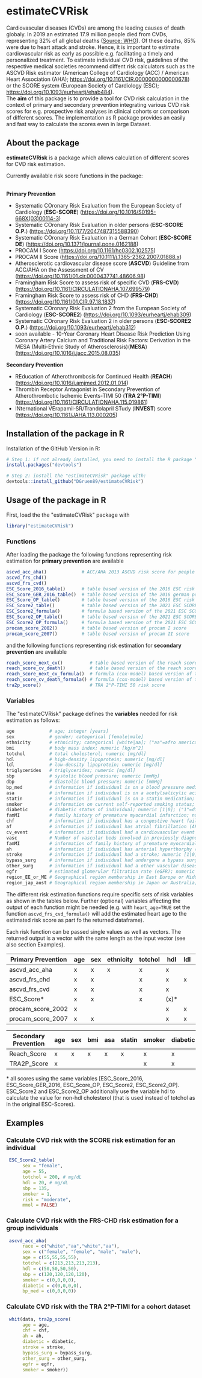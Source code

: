 # estimateCVRisk #

Cardiovascular diseases (CVDs) are among the leading causes of death globaly. In 2019 an estimated 17.9 million people died from CVDs, representing 32% of all global deaths ([Source: WHO](https://www.who.int/en/news-room/fact-sheets/detail/cardiovascular-diseases-(cvds))). Of these deaths, 85% were due to heart attack and stroke. Hence, it is important to estimate cardiovascular risk as early as possible e.g. facilitating a timely and personalized treatment. 
To estimate individual CVD risk, guidelines of the respective medical societies recommend diffent risk calculators such as the ASCVD Risk estimator (American College of Cardiology (ACC) / American Heart Association (AHA); https://doi.org/10.1161/CIR.0000000000000678) or the SCORE system (European Society of Cardiology (ESC); https://doi.org/10.1093/eurheartj/ehab484).<br/>
The **aim** of this package is to provide a tool for CVD risk calculation in the context of primary and secondary prevention integrating various CVD risk scores for e.g. prospective risk analyses in clinical cohorts or comparison of different scores. The implementation as R package provides an easily and fast way to calculate the scores even in large Dataset. 

## About the package ##

**estimateCVRisk** is a package which allows calculation of different scores for CVD risk estimation.<br/>

Currently available risk score functions in the package:<br/><br/>

**Primary Prevention**<br/>
- Systematic COronary Risk Evaluation from the European Society of Cardiology (**ESC-SCORE**) (https://doi.org/10.1016/S0195-668X(03)00114-3)<br/>
- Systematic COronary Risk Evaluation in older persons (**ESC-SCORE O.P.**) (https://doi.org/10.1177/2047487315588390)<br/>
- Systematic COronary Risk Evaluation in a German Cohort (**ESC-SCORE DE**) (https://doi.org/10.1371/journal.pone.0162188)<br/>
- PROCAM I Score (https://doi.org/10.1161/hc0302.102575)<br/> 
- PROCAM II Score (https://doi.org/10.1111/j.1365-2362.2007.01888.x)<br/>
- Atherosclerotic cardiovascular disease score (**ASCVD**) Guideline from ACC/AHA on the Assessment of CV (https://doi.org/10.1161/01.cir.0000437741.48606.98)<br/>
- Framingham Risk Score to assess risk of specific CVD (**FRS-CVD**) (https://doi.org/10.1161/CIRCULATIONAHA.107.699579)<br/>
- Framingham Risk Score to assess risk of CHD (**FRS-CHD**) (https://doi.org/10.1161/01.CIR.97.18.1837)<br/>
- Systematic COronary Risk Evaluation 2 from the European Society of Cardiology (**ESC-SCORE2**) (https://doi.org/10.1093/eurheartj/ehab309)<br/>
- Systematic COronary Risk Evaluation 2 in older persons (**ESC-SCORE2 O.P.**) (https://doi.org/10.1093/eurheartj/ehab312)<br/>
- soon available - 10-Year Coronary Heart Disease Risk Prediction Using Coronary Artery Calcium and Traditional Risk Factors: Derivation in the MESA (Multi-Ethnic Study of Atherosclerosis)(**MESA**) (https://doi.org/10.1016/j.jacc.2015.08.035)<br/>


**Secondary Prevention**<br/>
- REducation of Atherothrombosis for Continued Health (**REACH**) (https://doi.org/10.1016/j.amjmed.2012.01.014)<br/>
- Thrombin Receptor Antagonist in Secondary Prevention of Atherothrombotic Ischemic Events-TIMI 50 (**TRA 2°P-TIMI**) (https://doi.org/10.1161/CIRCULATIONAHA.115.019861)<br/>
- INternational VErapamil‐SR/Trandolapril STudy (**INVEST**) score (https://doi.org/10.1161/JAHA.113.000205)<br/>


## Installation of the package in R ##

Installation of the GitHub Version in R:
```R
# Step 1: if not already installed, you need to install the R package "devtools":
install.packages("devtools")

# Step 2: install the "estimateCVRisk" package with:
devtools::install_github("DGruen89/estimateCVRisk")
```

## Usage of the package in R ##

First, load the the "estimateCVRisk" package with
```R
library("estimateCVRisk")
```

### Functions ###

After loading the package the following functions representing risk estimation for **primary prevention** are available

```R
ascvd_acc_aha()             # ACC/AHA 2013 ASCVD risk score for people aged 40-79 years
ascvd_frs_chd()             
ascvd_frs_cvd()
ESC_Score_2016_table()      # table based version of the 2016 ESC risk score
ESC_Score_GER_2016_table()  # table based version of the 2016 german population specific risk score
ESC_Score_OP_table()        # table based version of the 2016 ESC risk score specially for people aged 65 years or older 
ESC_Score2_table()          # table based version of the 2021 ESC SCORE2 risk score for people aged 40-69 years
ESC_Score2_formula()        # formula based version of the 2021 ESC SCORE2 risk score for people aged 40-69 years 
ESC_Score2_OP_table()       # table based version of the 2021 ESC SCORE2 risk score for people aged 70 years or older
ESC_Score2_OP_formula()     # formula based version of the 2021 ESC SCORE2 risk score for people aged 70 years or older
procam_score_2002()         # table based version of procam I score
procam_score_2007()         # table based version of procam II score
```

and the following functions representing risk estimation for **secondary prevention** are available
```R
reach_score_next_cv()          # table based version of the reach score for risk estimation of cardivascular event in the next x years
reach_score_cv_death()         # table based version of the reach score for risk estimation of cardivascular death in the next x years
reach_score_next_cv_formula()  # formula (cox-model) based version of the reach score for risk estimation of cardivascular death in the next x years
reach_score_cv_death_formula() # formula (cox-model) based version of the reach score for risk estimation of cardivascular event in the next x years
tra2p_score()                  # TRA 2°P-TIMI 50 risk score
```

### Variables ###

The "estimateCVRisk" package defines the **variables** needed for risk estimation as follows:

```R
age             # age; integer [years]
sex             # gender; categorical [female|male]
ethnicity       # ethnicity; categorical [white|aa]; ("aa"=afro american)
bmi             # body mass index; numeric [kg/m^2]
totchol         # total cholesterol; numeric [mg/dl]
hdl             # high-density lipoprotein; numeric [mg/dl]
ldl             # low-density lipoprotein; numeric [mg/dl]
triglycerides   # triglycerides; numeric [mg/dl]
sbp             # systolic blood pressure; numeric [mmHg]
dbp             # diastolic blood pressure; numeric [mmHg]
bp_med          # information if individual is on a blood pressure medication; numeric [1|0]; ("1"=yes;"0"=no)
asa             # information if individual is on a acetylsalicylic acid medication; numeric [1|0]; ("1"=yes;"0"=no)
statin          # information if individual is on a statin medication; numeric [1|0]; ("1"=yes;"0"=no)
smoker          # information on current self-reported smoking status; numeric [1|0]; ("1"=smoker;"0"=non-smoker)
diabetic        # diabetic status of individual; numeric [1|0]; ("1"=diabetic;"0"=non-diabetic)
famMI           # family history of premature myocardial infarction; numeric [1|0]; ("1"=yes;"0"=no)
chf             # information if individual has a congestive heart failure (CHF); numeric [1|0]; ("1"=yes;"0"=no)
af              # information if individual has atrial fibrillation (AF); numeric [1|0]; ("1"=yes;"0"=no)
cv_event        # information if individual had a cardiovascular event in the past year; numeric [1|0]; ("1"=yes;"0"=no)
vasc            # Number of vascular beds involved in previously diagnosed vascular disease; numeric [0-3]
famMI           # information of family history of premature myocardial infarction in parents, grandparents or siblings before the age of 60 years; numeric [1|0]; ("1"=yes;"0"=no)
ah              # information if individual has arterial hyperthorphy (AF); numeric [1|0]; ("1"=yes;"0"=no)
stroke          # information if individual had a stroke; numeric [1|0]; ("1"=yes;"0"=no)
bypass_surg     # information if individual had undergone a bypass surgery; numeric [1|0]; ("1"=yes;"0"=no)
other_surg      # information if individual had a other vascular disease (peripheral) surgery; numeric [1|0]; ("1"=yes;"0"=no) 
egfr            # estimated glomerular filtration rate (eGFR); numeric [mL x min^−1 x 1.73 m^−2]
region_EE_or_ME # Geographical region membership in East Europe or Middel East; logical [TRUE|FALSE] 
region_jap_aust # Geographical region membership in Japan or Australia; logical [TRUE|FALSE]

```


The different risk estimation functions require specific sets of risk variables as shown in the tables below. Further (optional) variables affecting the output of each function might be needed (e.g. with ```heart_age=TRUE``` set the function ```ascvd_frs_cvd_formula()``` will add the estimated heart age to the estimated risk score as part fo the returned dataframe).

Each risk function can be passed single values as well as vectors. The returned output is a vector with the same length as the input vector (see also section Examples).

Primary Prevention  | age | sex | ethnicity | totchol | hdl | ldl | triglycerides | sbp | dbp | bp_med | smoker | diabetic | famMI | famMI |  
------------------- | --- |-----|-----------|---------|-----|-----|---------------|-----|-----|--------|--------|----------|-------|-------|
ascvd_acc_aha       | x   | x   | x         | x       | x   |     |               | x   |     | x      | x      | x        |       |       |
ascvd_frs_chd       | x   | x   |           | x       | x   | x   |               | x   | x   |        | x      | x        |       |       |
ascvd_frs_cvd       | x   | x   |           | x       | x   |     |               | x   |     | x      | x      | x        |       |       |
ESC_Score*          | x   | x   |           | x       |(x)* |     |               | x   |     |        | x      |          |       |       |
procam_score_2002   | x   |     |           |         | x   | x   | x             | x   |     |        | x      | x        |  x    | x     |
procam_score_2007   | x   | x   |           |         | x   | x   | x             | x   |     |        | x      | x        |  x    | x     |


Secondary Prevention  | age | sex | bmi | asa | statin | smoker | diabetic | chf | af | cv_event | vasc | ah | stroke | bypass_surg | other_surg | egfr | region_EE_or_ME | region_jap_aust |        
--------------------- | --- |-----|-----|-----|--------|--------|----------|-----|----|----------|------|----|--------|-------------|------------|------|-----------------|-----------------|
Reach_Score           | x   | x   | x   | x   | x      | x      | x        | x   | x  | x        | x    |    |        |             |            |      | x               | x               |
TRA2P_Score           | x   |     |     |     |        | x      | x        | x   |    |          |      | x  | x      | x           | x          | x    |                 |                 |

\* all scores using the same variables [ESC_Score_2016, ESC_Score_GER_2016, ESC_Score_OP, ESC_Score2, ESC_Score2_OP]. ESC_Score2 and ESC_Score2_OP additionally use the variable hdl to calculate the value for non-hdl cholesterol (that is used instead of totchol as in the original ESC-Scores).

## Examples ##

### Calculate CVD risk with the SCORE risk estimation for an individual ###

```R
 ESC_Score2_table(
      sex = "female",
      age = 55,
      totchol = 200, # mg/dL
      hdl = 20, # mg/dL
      sbp = 135,
      smoker = 1,
      risk = "moderate",
      mmol = FALSE)
```

### Calculate CVD risk with the FRS-CHD risk estimation for a group individuals ###

```R
 ascvd_acc_aha(
      race = c("white","aa","white","aa"),
      sex = c("female", "female", "male", "male"),
      age = c(55,55,55,55),
      totchol = c(213,213,213,213),
      hdl = c(50,50,50,50),
      sbp = c(120,120,120,120),
      smoker = c(0,0,0,0),
      diabetic = c(0,0,0,0),
      bp_med = c(0,0,0,0))
```

### Calculate CVD risk with the TRA 2°P-TIMI for a cohort dataset ###
```R
 whit(data, tra2p_score( 
      age = age,
      chf = chf,
      ah = ah,
      diabetic = diabetic,
      stroke = stroke,
      bypass_surg = bypass_surg,
      other_surg = other_surg,
      egfr = egfr,
      smoker = smoker))
```
